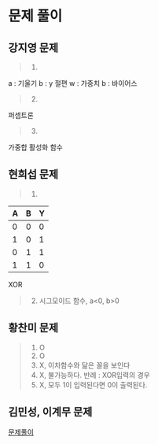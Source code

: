 # 문제 풀이

## 강지영 문제

>1.
a : 기울기
b : y 절편
w : 가중치
b : 바이어스

>2.
퍼셉트론

>3.
가중합
활성화 함수

## 현희섭 문제
> 1. 
|A|B|Y|
|------|---|---|
|0|0|0|
|1|0|1|
|0|1|1|
|1|1|0|

XOR

>2. 시그모이드 함수, a<0, b>0

## 황찬미 문제
>1. O
>2. O
>3. X, 이차함수와 닮은 꼴을 보인다
>4. X, 불가능하다. 반례 : XOR입력의 경우
>5. X, 모두 1이 입력된다면 0이 출력된다.


## 김민성, 이계무 문제

[문제풀이](https://colab.research.google.com/drive/1-7zIZN3DoIy4Bw7XWCtnAnX_RiIb4_Ny?usp=sharing)
